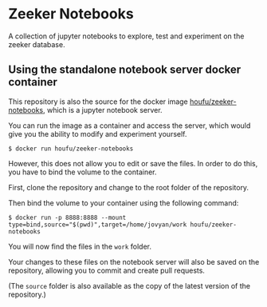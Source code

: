 # Zeeker Notebooks

A collection of jupyter notebooks to explore, test and experiment on the zeeker database.

## Using the standalone notebook server docker container

This repository is also the source for the docker image 
[houfu/zeeker-notebooks](https://hub.docker.com/r/houfu/zeeker-notebooks), which is a jupyter notebook server.

You can run the image as a container and access the server, 
which would give you the ability to modify and experiment yourself.
```shell script
$ docker run houfu/zeeker-notebooks
```

However, this does not allow you to edit or save the files. 
In order to do this, you have to bind the volume to the container.

First, clone the repository and change to the root folder of the repository.

Then bind the volume to your container using the following command:

```shell script
$ docker run -p 8888:8888 --mount type=bind,source="$(pwd)",target=/home/jovyan/work houfu/zeeker-notebooks
```

You will now find the files in the `work` folder.

Your changes to these files on the notebook server will also be saved on the repository, allowing you to commit and create pull requests.

(The `source` folder is also available as the copy of the latest version of the repository.)